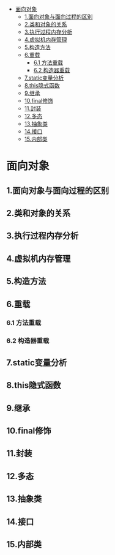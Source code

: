 <!-- GFM-TOC -->
* [面向对象](#面向对象)
    * [1.面向对象与面向过程的区别](#1面向对象与面向过程的区别)
    * [2.类和对象的关系](#2类和对象的关系)
    * [3.执行过程内存分析](#3执行过程内存分析)
    * [4.虚拟机内存管理](#4虚拟机内存管理)
    * [5.构造方法](#5构造方法)
    * [6.重载](#6重载)
        * [6.1 方法重载](#61-方法重载)
        * [6.2 构造器重载](#62-构造器重载)
    * [7.static变量分析](#7static变量分析)
    * [8.this隐式函数](#8this隐式函数)
    * [9.继承](#9继承)
    * [10.final修饰](#10final修饰)
    * [11.封装](#11封装)
    * [12.多态](#12多态)
    * [13.抽象类](#13抽象类)
    * [14.接口](#14接口)
    * [15.内部类](#15内部类)
<!-- GFM-TOC -->

# 面向对象
## 1.面向对象与面向过程的区别
## 2.类和对象的关系
## 3.执行过程内存分析
## 4.虚拟机内存管理
## 5.构造方法
## 6.重载
### 6.1 方法重载
### 6.2 构造器重载
## 7.static变量分析
## 8.this隐式函数
## 9.继承
## 10.final修饰
## 11.封装
## 12.多态
## 13.抽象类
## 14.接口
## 15.内部类
